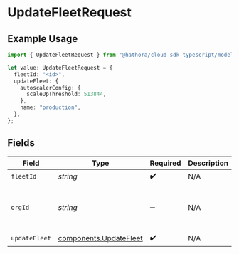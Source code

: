 # UpdateFleetRequest

## Example Usage

```typescript
import { UpdateFleetRequest } from "@hathora/cloud-sdk-typescript/models/operations";

let value: UpdateFleetRequest = {
  fleetId: "<id>",
  updateFleet: {
    autoscalerConfig: {
      scaleUpThreshold: 513844,
    },
    name: "production",
  },
};
```

## Fields

| Field                                                            | Type                                                             | Required                                                         | Description                                                      | Example                                                          |
| ---------------------------------------------------------------- | ---------------------------------------------------------------- | ---------------------------------------------------------------- | ---------------------------------------------------------------- | ---------------------------------------------------------------- |
| `fleetId`                                                        | *string*                                                         | :heavy_check_mark:                                               | N/A                                                              |                                                                  |
| `orgId`                                                          | *string*                                                         | :heavy_minus_sign:                                               | N/A                                                              | org-6f706e83-0ec1-437a-9a46-7d4281eb2f39                         |
| `updateFleet`                                                    | [components.UpdateFleet](../../models/components/updatefleet.md) | :heavy_check_mark:                                               | N/A                                                              |                                                                  |